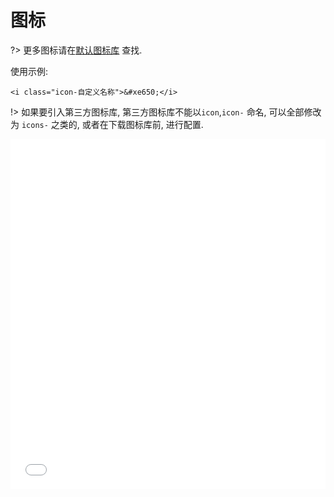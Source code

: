# 图标

?> 更多图标请在[默认图标库](http://www.easybui.com/demo/font/demo.html) 查找.

使用示例:
```
<i class="icon-自定义名称">&#xe650;</i>
```

!> 如果要引入第三方图标库, 第三方图标库不能以`icon`,`icon-` 命名, 可以全部修改为 `icons-` 之类的, 或者在下载图标库前, 进行配置. 


<iframe width="100%" height="560" src="//www.easybui.com/demo/source.html?url=pages/ui/icon&code=full,result" allowfullscreen="allowfullscreen" frameborder="0"></iframe>

